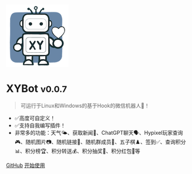 ![logo](https://github.com/HenryXiaoYang/HXY_Readme_Images/blob/main/XYBot/v0.0.7/logo/xybot_logo_small.png?raw=true)

# XYBot <small>v0.0.7</small>

> 可运行于Linux和Windows的基于Hook的微信机器人🤖️！

- ✅高度可自定义！ 
- ✅支持自我编写插件！
- 非常多的功能：天气🌤️、获取新闻📰、ChatGPT聊天🗣️、Hypixel玩家查询🎮、随机图片📷、随机链接🔗、随机群成员👥、五子棋♟️、签到✅、查询积分📊、积分榜🏆、积分转送💰、积分抽奖🎁、积分红包🧧等 

[GitHub](https://github.com/HenryXiaoYang/XYBot)
[开始使用](README.md)